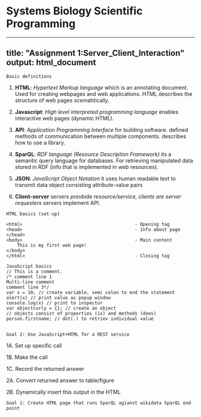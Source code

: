 # Systems Biology Scientific Programming

---
title: "Assignment 1:Server_Client_Interaction"
output: html_document
---

```{r include = FALSE}
Basic definitions
```

1. **HTML**: *Hypertext Markup language* which is an annotating document. Used for creating webpages and web applications. HTML describes the structure of web pages scemahtically.

2. **Javascript**: *High level interpreted programming language* enables interactive web pages (dynamic HTML).

3. **API**: *Application Programming Interface* for building software. defined methods of communication between multiple components. describes how to use a library.

4. **SparQL**: *RDF language (Resource Description Framework)* its a semantic query language for databases. For retrieving manipulated data stored in RDF (info that is implemented in web resources).

5. **JSON**: *JavaScript Object Notation* it uses human readable text to transmit data object consisting attribute-value pairs

6. **Client-server** *servers provbide resource/service, clients are server requesters* servers implement API. 

```{r}
HTML basics (set-up)

<html>                                          - Opening tag
<head>                                          - Info about page
</head>
<body>                                          - Main content
    This is my first web page!
</body>
</html>                                         - Closing tag

```


```{r}
JavaScript basics
// This is a comment.
/* comment line 1
Multi-line comment
comment line 3*/
var x = 10; // create variable, semi colon to end the statement
alert(x) // print value as popup window
console.log(x) // print to inspector
var objectcurly = {}; // create an object
// objects consist of properties (is) and methods (does)
person.firstname; // dot(.) to retriev individual value


```

```{r}
Goal 2: Use JavaScript+HTML for a REST service
```
1A. Set up specific call

1B. Make the call

1C. Record the returned answer

2A. Convert returned answer to table/figure

2B. Dynamically insert this output in the HTML

```{r}
Goal 1: Create HTML page that runs SparQL agianst wikidata SparQL end point
```
